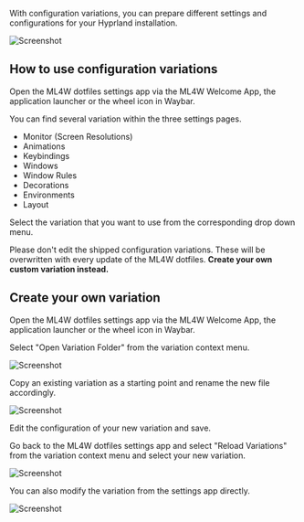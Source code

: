 With configuration variations, you can prepare different settings and configurations for your Hyprland installation.

![Screenshot](/config-var.png)

## How to use configuration variations

Open the ML4W dotfiles settings app via the ML4W Welcome App, the application launcher or the wheel icon in Waybar.

You can find several variation within the three settings pages.

- Monitor (Screen Resolutions)
- Animations
- Keybindings
- Windows 
- Window Rules
- Decorations
- Environments
- Layout

Select the variation that you want to use from the corresponding drop down menu.

Please don't edit the shipped configuration variations. These will be overwritten with every update of the ML4W dotfiles. <b>Create your own custom variation instead.</b>

## Create your own variation

Open the ML4W dotfiles settings app via the ML4W Welcome App, the application launcher or the wheel icon in Waybar.

Select "Open Variation Folder" from the variation context menu.

![Screenshot](/var2.png)

Copy an existing variation as a starting point and rename the new file accordingly. 

![Screenshot](/var3.png)

Edit the configuration of your new variation and save.

Go back to the ML4W dotfiles settings app and select "Reload Variations" from the variation context menu and select your new variation.

![Screenshot](/var4.png)

You can also modify the variation from the settings app directly.

![Screenshot](/var5.png)

